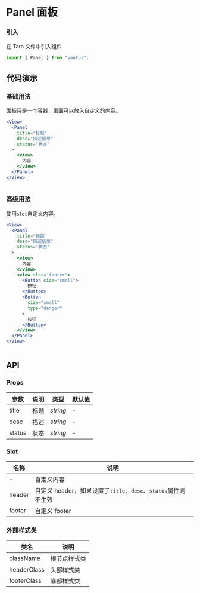 # Panel 面板

### 引入

在 Taro 文件中引入组件

```js
import { Panel } from "vantui"; 
```

## 代码演示

### 基础用法

面板只是一个容器，里面可以放入自定义的内容。

```jsx
<View>
  <Panel
    title="标题"
    desc="描述信息"
    status="状态"
  >
    <view>
      内容
    </view>
  </Panel>
</View>
 
```

### 高级用法

使用`slot`自定义内容。

```jsx
<View>
  <Panel
    title="标题"
    desc="描述信息"
    status="状态"
  >
    <view>
      内容
    </view>
    <view slot="footer">
      <Button size="small">
        按钮
      </Button>
      <Button
        size="small"
        type="danger"
      >
        按钮
      </Button>
    </view>
  </Panel>
</View>
 
```

## API

### Props

| 参数   | 说明 | 类型     | 默认值 |
| ------ | ---- | -------- | ------ |
| title  | 标题 | _string_ | -      |
| desc   | 描述 | _string_ | -      |
| status | 状态 | _string_ | -      |

### Slot

| 名称   | 说明                                                           |
| ------ | -------------------------------------------------------------- |
| -      | 自定义内容                                                     |
| header | 自定义 header，如果设置了`title`、`desc`、`status`属性则不生效 |
| footer | 自定义 footer                                                  |

### 外部样式类

| 类名         | 说明         |
| ------------ | ------------ |
| className | 根节点样式类 |
| headerClass | 头部样式类   |
| footerClass | 底部样式类   |
